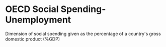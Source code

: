 # OECD Social Spending- Unemployment

Dimension of social spending given as the percentage of a country's gross domestic product (%GDP)
